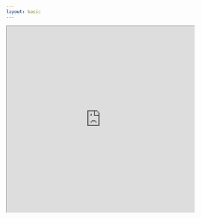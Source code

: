 ```yaml
---
layout: basic
---
```


<div class="relative">
    <WindowWrapper
        background="#E1F4FF"
        height="full"
    >
        <iframe
            src="https://zlig.net/game"
            width="100%"
            height="500px"
        />
    </WindowWrapper>
    <div class="p-3 flex flex-col gap-2 absolute top-9 left-2 bg-white rounded-md border z-10 justify-center items-center">
        <QRCode content="https://zlig.net/" :size="64" />
        <div class="w-full text-xs whitespace-nowrap flex flex-row gap-1 justify-center">
            <mdi-web class="baseColor" />
            <MyLink to="https://zlig.net/">zlig.net</MyLink>
        </div>
    </div>
</div>